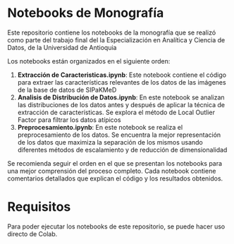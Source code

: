 # Notebooks de Monografía

Este repositorio contiene los notebooks de la monografía que se realizó como parte del trabajo final del la Especialización en Analítica y Ciencia de Datos, de la Universidad de Antioquia

Los notebooks están organizados en el siguiente orden:

1. **Extracción de Caracteristicas.ipynb**: Este notebook contiene el código para extraer las características relevantes de los datos de las imágenes de la base de datos de SIPaKMeD
2. **Analisis de Distribución de Datos.ipynb**: En este notebook se analizan las distribuciones de los datos antes y después de aplicar la técnica de extracción de características. Se explora el método de Local Outlier Factor para filtrar los datos atípicos
3. **Preprocesamiento.ipynb**: En este notebook se realiza el preprocesamiento de los datos. Se encuentra la mejor representación de los datos que maximiza la separación de los mismos usando diferentes métodos de escalamiento y de reducción de dimensionalidad

Se recomienda seguir el orden en el que se presentan los notebooks para una mejor comprensión del proceso completo. Cada notebook contiene comentarios detallados que explican el código y los resultados obtenidos.

# Requisitos
Para poder ejecutar los notebooks de este repositorio, se puede hacer uso directo de Colab.
